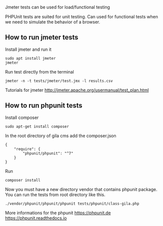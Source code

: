 
Jmeter tests can be used for load/functional testing

PHPUnit tests are suited for unit testing. Can used for functional tests when we need to simulate the behavior of a browser.

## How to run jmeter tests

Install jmeter and run it
```
sudo apt install jmeter
jmeter
```

Run test directly from the terminal
```
jmeter -n -t tests/jmeter/test.jmx -l results.csv
```

Tutorials for jmeter
http://jmeter.apache.org/usermanual/test_plan.html


## How to run phpunit tests

Install composer
```
sudo apt-get install composer
```

In the root directory of gila cms add the composer.json
```
{
    "require": {
        "phpunit/phpunit": "^7"
    }
}
```

Run
```
composer install
```

Now you must have a new directory vendor that contains phpunit package. You can run the tests from root directory like this.
```
./vendor/phpunit/phpunit/phpunit tests/phpunit/class-gila.php
```

More informations for the phpunit
https://phpunit.de
https://phpunit.readthedocs.io

